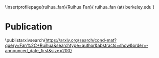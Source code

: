 \insertprofilepage{ruihua_fan}{Ruihua Fan}{ ruihua_fan (at) berkeley.edu }

# Publication

\publistarxivsearch{https://arxiv.org/search/cond-mat?query=Fan%2C+Ruihua&searchtype=author&abstracts=show&order=-announced_date_first&size=200}
